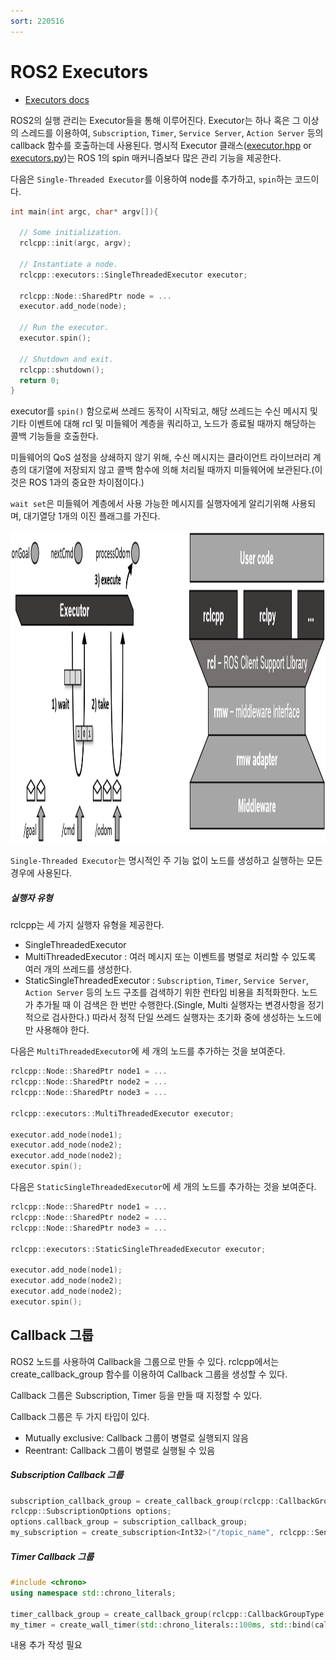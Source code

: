 ```yaml
---
sort: 220516
---
```


# ROS2 Executors

* [Executors docs](https://docs.ros.org/en/foxy/Concepts/About-Executors.html)

ROS2의 실행 관리는 Executor들을 통해 이루어진다. Executor는 하나 혹은 그 이상의 스레드를 이용하여, `Subscription`, `Timer`, `Service Server`, `Action Server` 등의 callback 함수를 호출하는데 사용된다. 명시적 Executor 클래스([executor.hpp](https://papago.naver.net/apis/site/proxy?url=https%3A%2F%2Fgithub.com%2Fros2%2Frclcpp%2Fblob%2Fmaster%2Frclcpp%2Finclude%2Frclcpp%2Fexecutor.hpp) or [executors.py](https://papago.naver.net/apis/site/proxy?url=https%3A%2F%2Fgithub.com%2Fros2%2Frclpy%2Fblob%2Fmaster%2Frclpy%2Frclpy%2Fexecutors.py))는 ROS 1의 spin 매커니즘보다 많은 관리 기능을 제공한다.

다음은 `Single-Threaded Executor`를 이용하여 node를 추가하고, `spin`하는 코드이다.

```cpp
int main(int argc, char* argv[]){

  // Some initialization.
  rclcpp::init(argc, argv);
  
  // Instantiate a node.
  rclcpp::executors::SingleThreadedExecutor executor;

  rclcpp::Node::SharedPtr node = ...     
  executor.add_node(node);

  // Run the executor.
  executor.spin();
  
  // Shutdown and exit.
  rclcpp::shutdown();
  return 0;
} 
```

executor를 `spin()` 함으로써 쓰레드 동작이 시작되고, 해당 쓰레드는 수신 메시지 및 기타 이벤트에 대해 rcl 및 미들웨어 계층을 쿼리하고, 노드가 종료될 때까지 해당하는 콜백 기능들을 호출한다.

미들웨어의 QoS 설정을 상쇄하지 않기 위해, 수신 메시지는 클라이언트 라이브러리 계층의 대기열에 저장되지 않고 콜백 함수에 의해 처리될 때까지 미들웨어에 보관된다.(이것은 ROS 1과의 중요한 차이점이다.)

`wait set`은 미들웨어 계층에서 사용 가능한 메시지를 실행자에게 알리기위해 사용되며, 대기열당 1개의 이진 플래그를 가진다.

<img src="executor_structure.png"  width="1200" height="500">

`Single-Threaded Executor`는 명시적인 주 기능 없이 노드를 생성하고 실행하는 모든 경우에 사용된다.

##### 실행자 유형

rclcpp는 세 가지 실행자 유형을 제공한다.

* SingleThreadedExecutor
* MultiThreadedExecutor : 여러 메시지 또는 이벤트를 병렬로 처리할 수 있도록 여러 개의 쓰레드를 생성한다.
* StaticSingleThreadedExecutor : `Subscription`, `Timer`, `Service Server`, `Action Server` 등의 노드 구조를 검색하기 위한 런타임 비용을 최적화한다. 노드가 추가될 때 이 검색은 한 번만 수행한다.(Single, Multi 실행자는 변경사항을 정기적으로 검사한다.) 따라서 정적 단일 쓰레드 실행자는 초기화 중에 생성하는 노드에만 사용해야 한다.

다음은 `MultiThreadedExecutor`에 세 개의 노드를 추가하는 것을 보여준다.

```cpp
rclcpp::Node::SharedPtr node1 = ...
rclcpp::Node::SharedPtr node2 = ...
rclcpp::Node::SharedPtr node3 = ...

rclcpp::executors::MultiThreadedExecutor executor;

executor.add_node(node1);
executor.add_node(node2);
executor.add_node(node2);
executor.spin();
```

다음은 `StaticSingleThreadedExecutor`에 세 개의 노드를 추가하는 것을 보여준다.

```cpp
rclcpp::Node::SharedPtr node1 = ...
rclcpp::Node::SharedPtr node2 = ...
rclcpp::Node::SharedPtr node3 = ...

rclcpp::executors::StaticSingleThreadedExecutor executor;

executor.add_node(node1);
executor.add_node(node2);
executor.add_node(node2);
executor.spin(); 
```

## Callback 그룹

ROS2 노드를 사용하여 Callback을 그룹으로 만들 수 있다. rclcpp에서는 create_callback_group 함수를 이용하여 Callback 그룹을 생성할 수 있다.

Callback 그룹은 Subscription, Timer 등을 만들 때 지정할 수 있다.

Callback 그룹은 두 가지 타입이 있다.

* Mutually exclusive: Callback 그룹이 병렬로 실행되지 않음
* Reentrant: Callback 그룹이 병렬로 실행될 수 있음

##### Subscription Callback 그룹

```cpp
subscription_callback_group = create_callback_group(rclcpp::CallbackGroupType::MutuallyExclusive);
rclcpp::SubscriptionOptions options;
options.callback_group = subscription_callback_group;
my_subscription = create_subscription<Int32>("/topic_name", rclcpp::SensorDataQoS(), std::bind(callback_function, this), options); 
```

##### Timer Callback 그룹

```cpp
#include <chrono>
using namespace std::chrono_literals;

timer_callback_group = create_callback_group(rclcpp::CallbackGroupType::MutuallyExclusive);
my_timer = create_wall_timer(std::chrono_literals::100ms, std::bind(callback_function, this), timer_callback_group);
```

내용 추가 작성 필요
